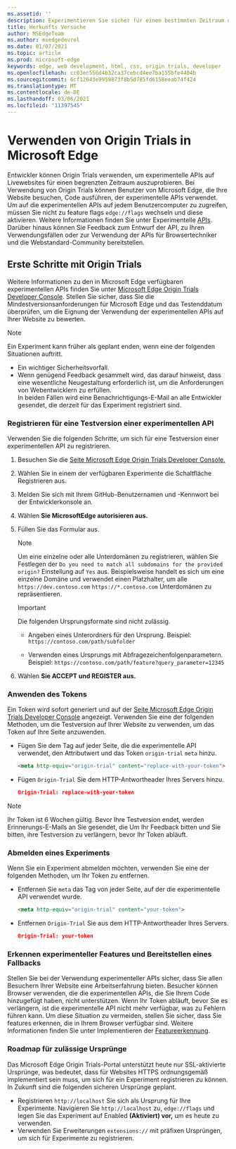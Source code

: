 ```yaml
---
ms.assetid: ''
description: Experimentieren Sie sicher für einen bestimmten Zeitraum und geben Sie Feedback zu neuen Plattformfeatures.
title: Herkunfts Versuche
author: MSEdgeTeam
ms.author: msedgedevrel
ms.date: 01/07/2021
ms.topic: article
ms.prod: microsoft-edge
keywords: edge, web development, html, css, origin trials, developer
ms.openlocfilehash: cc03ec556d4b32ca37cebcd4ee7ba155bfe4404b
ms.sourcegitcommit: 6cf12643e9959873f8b5d785fd6158eeab74f424
ms.translationtype: MT
ms.contentlocale: de-DE
ms.lasthandoff: 03/06/2021
ms.locfileid: "11397545"
---
```

# <a name="use-origin-trials-in-microsoft-edge"></a>Verwenden von Origin Trials in Microsoft Edge  

Entwickler können Origin Trials verwenden, um experimentelle APIs auf Livewebsites für einen begrenzten Zeitraum auszuprobieren.  Bei Verwendung von Origin Trials können Benutzer von Microsoft Edge, die Ihre Website besuchen, Code ausführen, der experimentelle APIs verwendet.  Um auf die experimentellen APIs auf jedem Benutzercomputer zu zugreifen, müssen Sie nicht zu feature flags `edge://flags` wechseln und diese aktivieren.  Weitere Informationen finden Sie unter Experimentelle [APIs][DeveloperMicrsoftEdgeOriginTrials].  Darüber hinaus können Sie Feedback zum Entwurf der API, zu Ihren Verwendungsfällen oder zur Verwendung der APIs für Browsertechniker und die Webstandard-Community bereitstellen.  

## <a name="get-started-using-origin-trials"></a>Erste Schritte mit Origin Trials  

Weitere Informationen zu den in Microsoft Edge verfügbaren experimentellen APIs finden Sie unter [Microsoft Edge Origin Trials Developer Console][DeveloperMicrsoftEdgeOriginTrials].  Stellen Sie sicher, dass Sie die Mindestversionsanforderungen für Microsoft Edge und das Testenddatum überprüfen, um die Eignung der Verwendung der experimentellen APIs auf Ihrer Website zu bewerten.  

> [!NOTE]
> Ein Experiment kann früher als geplant enden, wenn eine der folgenden Situationen auftritt.  
> *   Ein wichtiger Sicherheitsvorfall.  
> *   Wenn genügend Feedback gesammelt wird, das darauf hinweist, dass eine wesentliche Neugestaltung erforderlich ist, um die Anforderungen von Webentwicklern zu erfüllen.  
> In beiden Fällen wird eine Benachrichtigungs-E-Mail an alle Entwickler gesendet, die derzeit für das Experiment registriert sind.  

### <a name="register-for-a-trial-of-an-experimental-api"></a>Registrieren für eine Testversion einer experimentellen API  

Verwenden Sie die folgenden Schritte, um sich für eine Testversion einer experimentellen API zu registrieren.  

1.  Besuchen Sie die [Seite Microsoft Edge Origin Trials Developer Console.][DeveloperMicrsoftEdgeOriginTrials]  
1.  Wählen Sie in einem der verfügbaren Experimente die Schaltfläche Registrieren aus.  
1.  Melden Sie sich mit Ihrem GitHub-Benutzernamen und -Kennwort bei der Entwicklerkonsole an.  
1.  Wählen **Sie MicrosoftEdge autorisieren aus.**  
1.  Füllen Sie das Formular aus.  
    
    > [!NOTE]
    > Um eine einzelne oder alle Unterdomänen zu registrieren, wählen Sie Festlegen der `Do you need to match all subdomains for the provided origin?` Einstellung auf `Yes` aus.  Beispielsweise handelt es sich um eine einzelne Domäne und verwendet einen Platzhalter, um alle `https://dev.contoso.com` `https://*.contoso.com` Unterdomänen zu repräsentieren.  
    
    > [!IMPORTANT]
    > Die folgenden Ursprungsformate sind nicht zulässig.  
    > *   Angeben eines Unterordners für den Ursprung.  Beispiel: `https://contoso.com/path/subfolder`  
    > 
    > *   Verwenden eines Ursprungs mit Abfragezeichenfolgenparametern.  Beispiel: `https://contoso.com/path/feature?query_parameter=12345`  
    
1.  Wählen **Sie ACCEPT und REGISTER aus.**  
    
### <a name="apply-your-token"></a>Anwenden des Tokens  

Ein Token wird sofort generiert und auf der [Seite Microsoft Edge Origin Trials Developer Console][DeveloperMicrsoftEdgeOriginTrials] angezeigt.  Verwenden Sie eine der folgenden Methoden, um die Testversion auf Ihrer Website zu verwenden, um das Token auf Ihre Seite anzuwenden.  

*   Fügen Sie dem Tag auf jeder Seite, die die experimentelle API verwendet, den Attributwert und das Token `origin-trial` `meta` hinzu.  
    
    ```html
    <meta http-equiv="origin-trial" content="replace-with-your-token">
    ```  
    
*   Fügen `Origin-Trial` Sie dem HTTP-Antwortheader Ihres Servers hinzu.  
    
    ```json
    Origin-Trial: replace-with-your-token
    ```  
    
> [!NOTE]
> Ihr Token ist 6 Wochen gültig.  Bevor Ihre Testversion endet, werden Erinnerungs-E-Mails an Sie gesendet, die Um Ihr Feedback bitten und Sie bitten, ihre Testversion zu verlängern, bevor Ihr Token abläuft.  

### <a name="opt-out-of-an-experiment"></a>Abmelden eines Experiments  

Wenn Sie ein Experiment abmelden möchten, verwenden Sie eine der folgenden Methoden, um Ihr Token zu entfernen.  

*   Entfernen Sie `meta` das Tag von jeder Seite, auf der die experimentelle API verwendet wurde.  
    
    ```html
    <meta http-equiv="origin-trial" content="your-token">
    ```  
    
*   Entfernen `Origin-Trial` Sie aus dem HTTP-Antwortheader Ihres Servers.  
    
    ```json
    Origin-Trial: your-token
    ```  
    
### <a name="detect-experimental-features-and-provide-a-fallback"></a>Erkennen experimenteller Features und Bereitstellen eines Fallbacks  

Stellen Sie bei der Verwendung experimenteller APIs sicher, dass Sie allen Besuchern Ihrer Website eine Arbeitserfahrung bieten.  Besucher können Browser verwenden, die die experimentellen APIs, die Sie Ihrem Code hinzugefügt haben, nicht unterstützen.  Wenn Ihr Token abläuft, bevor Sie es verlängern, ist die experimentelle API nicht mehr verfügbar, was zu Fehlern führen kann.  Um diese Situation zu vermeiden, stellen Sie sicher, dass Sie features erkennen, die in Ihrem Browser verfügbar sind.  Weitere Informationen finden Sie unter Implementieren der [Featureerkennung][MDNImplementingFeatureDetection].

### <a name="roadmap-for-allowed-origins"></a>Roadmap für zulässige Ursprünge  

Das Microsoft Edge Origin Trials-Portal unterstützt heute nur SSL-aktivierte Ursprünge, was bedeutet, dass für Websites HTTPS ordnungsgemäß implementiert sein muss, um sich für ein Experiment registrieren zu können.  In Zukunft sind die folgenden sicheren Ursprünge geplant.  

*   Registrieren `http://localhost` Sie sich als Ursprung für Ihre Experimente.  Navigieren Sie `http://localhost` zu, `edge://flags` und legen Sie das Experiment auf Enabled **(Aktiviert) vor,** um es heute zu verwenden.  
*   Verwenden Sie Erweiterungen `extensions://` mit präfixen Ursprüngen, um sich für Experimente zu registrieren.  
    
<!-- links -->  

[DeveloperMicrsoftEdgeOriginTrials]: https://developer.microsoft.com/microsoft-edge/origin-trials "Microsoft Edge Origin Trials Developer Console | Microsoft Docs"  

[MDNImplementingFeatureDetection]: https://developer.mozilla.org/docs/learn/tools_and_testing/cross_browser_testing/feature_detection "Implementieren von Featureerkennungs| MDN"  

